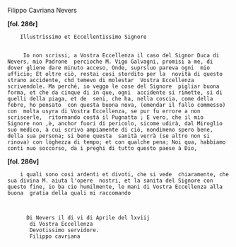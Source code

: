 Filippo Cavriana
Nevers




    
      
        
**[fol. 286r]**


        Illustrissimo et Eccellentissimo Signore


         Io non scrissi, a Vostra Eccellenza il caso del Signor Duca di Nevers, mio Padrone  percioche M. Vigo Galvagni, promisi a me, di dover gliene dare minuto acceso, Onde, suprsluo pareva ogni  mio ufficio; Et oltre ciò, restai cosi stordito per la  novità di questo strano accidente, chd temevo di molestar  Vostra Eccellenza scrivendole. Ma perché, io veggo le cose del Signore  pigliar buona forma, et che da cinque di in que, ogni  accidente si rimette, si di quelli della piaga, et de  seni, che ha, nella coscia, come della febre, ho pensato  con questa buona nova, (emendar il fallo commesso) con  molta usyra di Vostra Eccellenza, se pur fu errore a non scriscerle,  ritornando costà il Pugnatta ; E vero, che il mio  Signore non ,è, anchor fuori di pericolo, sicome udirà, dal Miroglio suo medico, à cui scrivo ampiamente di ciò, nondimeno spero bene, della sua persona; si bene questa  sanità verrà (se altro non si rinova) con lo̍ghezza di tempo; et con qualche pena; Noi qua, habbiamo conti nuo soccorso, da i preghi di tutto questo paese à Dio,


        
**[fol. 286v]**


        i quali sono cosi ardenti et divoti, che si vede  chiaramente, che sua divina M. aiuta l'opere  nostri, et la sanita del Signore con questo fine, io ba cio humilmente, le mani di Vostra Eccellenza alla buona  gratia della quali mi raccomando


        
          Di Nevers il di vi di Aprile del lxviij
           di Vostra Eccellenza
           Devotissimo servidore.
           Filippo cavriana
        


      
    
  